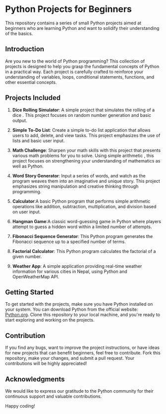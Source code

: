 # Python Projects for Beginners

This repository contains a series of small Python projects aimed at beginners who are learning Python and want to solidify their understanding of the basics.

## Introduction

Are you new to the world of Python programming? This collection of projects is designed to help you grasp the fundamental concepts of Python in a practical way. Each project is carefully crafted to reinforce your understanding of variables, loops, conditional statements, functions, and other essential concepts.

## Projects Included

1. **Dice Rolling Simulator**: A simple project that simulates the rolling of a dice . This project focuses on random number generation and basic output.

2. **Simple To-Do List**: Create a simple to-do list application that allows users to add, delete, and view tasks. This project emphasizes the use of lists and basic user input.

3. **Math Challenge**: Sharpen your math skills with this project that presents various math problems for you to solve. Using simple arithmetic , this project focuses on strengthening your understanding of mathematics as well as Python.

4. **Word Story Generator**:  Input a series of words, and watch as the program weaves them into an imaginative and unique story. This project emphasizes string manipulation and creative thinking through programming.

5. **Calculator**:A basic Python program that performs simple arithmetic operations like addition, subtraction, multiplication, and division based on user input.

6. **Hangman Game**:A classic word-guessing game in Python where players attempt to guess a hidden word within a limited number of attempts.

7. **Fibonacci Sequence Generator**: This Python program generates the Fibonacci sequence up to a specified number of terms.

8. **Factorial Calculator**: This Python program calculates the factorial of a given number.

9. **Weather App**: A simple application providing real-time weather information for various cities in Nepal, using Python and OpenWeatherMap API.

## Getting Started

To get started with the projects, make sure you have Python installed on your system. You can download Python from the official website: [Python.org](https://www.python.org/). Clone this repository to your local machine, and you're ready to start exploring and working on the projects.

## Contribution

If you find any bugs, want to improve the project instructions, or have ideas for new projects that can benefit beginners, feel free to contribute. Fork this repository, make your changes, and submit a pull request. Your contributions will be highly appreciated!


## Acknowledgments

We would like to express our gratitude to the Python community for their continuous support and valuable contributions.

Happy coding!
